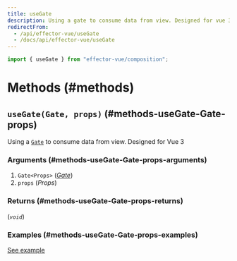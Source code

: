 ```yaml
---
title: useGate
description: Using a gate to consume data from view. Designed for vue 3
redirectFrom:
  - /api/effector-vue/useGate
  - /docs/api/effector-vue/useGate
---
```


```ts
import { useGate } from "effector-vue/composition";
```

# Methods (#methods)

## `useGate(Gate, props)` (#methods-useGate-Gate-props)

Using a [`Gate`](/en/api/effector-vue/Gate) to consume data from view. Designed for Vue 3

### Arguments (#methods-useGate-Gate-props-arguments)

1. `Gate<Props>` ([_Gate_](/en/api/effector-vue/Gate))
2. `props` (_Props_)

### Returns (#methods-useGate-Gate-props-returns)

(_`void`_)

### Examples (#methods-useGate-Gate-props-examples)

[See example](/en/api/effector-vue/Gate)
